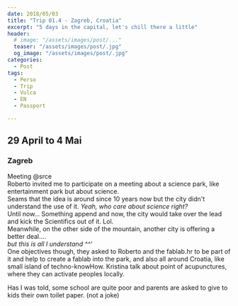 ```yaml
---
date: 2018/05/03
title: "Trip 01.4 - Zagreb, Croatia"
excerpt: "5 days in the capital, let's chill there a little"
header:
  # image: "/assets/images/post/..."
  teaser: "/assets/images/post/.jpg"
  og_image: "/assets/images/post/.jpg"
categories:
  - Post
tags:
  - Perso
  - Trip
  - Vulca
  - EN
  - Passport

---
```


## 29 April to 4 Mai
### Zagreb



Meeting @srce  
Roberto invited me to participate on a meeting about a science park, like entertainment park but about science.  
Seams that the idea is around since 10 years now but the city didn't understand the use of it. _Yeah, who care about science right?_   
Until now...  Something append and now, the city would take over the lead and kick the Scientifics out of it. Lol.  
Meanwhile, on the other side of the mountain, another city is offering a better deal....  
_but this is all I understand ^^'_  
One objectives though, they asked to Roberto and the fablab.hr to be part of it and help to create a fablab into the park, and also all around Croatia, like small island of techno-knowHow. Kristina talk about point of acupunctures, where they can activate peoples locally.  

Has I was told, some school are quite poor and parents are asked to give to kids their own toilet paper. (not a joke)  
